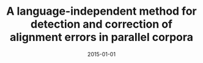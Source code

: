 ---
# Documentation: https://wowchemy.com/docs/managing-content/

title: A language-independent method for detection and correction of alignment errors
  in parallel corpora
subtitle: ''
summary: ''
authors:
- Katarzyna Niżałowska
- markowska-kaczmar
tags: []
categories: []
date: '2015-01-01'
lastmod: 2022-10-07T04:58:10Z
featured: false
draft: false

# Featured image
# To use, add an image named `featured.jpg/png` to your page's folder.
# Focal points: Smart, Center, TopLeft, Top, TopRight, Left, Right, BottomLeft, Bottom, BottomRight.
image:
  caption: ''
  focal_point: ''
  preview_only: false

# Projects (optional).
#   Associate this post with one or more of your projects.
#   Simply enter your project's folder or file name without extension.
#   E.g. `projects = ["internal-project"]` references `content/project/deep-learning/index.md`.
#   Otherwise, set `projects = []`.
projects: []
publishDate: '2022-10-07T04:58:09.907630Z'
publication_types:
- '1'
abstract: ''
publication: '*Natural language processing and information systems : 20th International
  Conference on Applications of Natural Language to Information Systems, NLDB 2015,
  Passau, Germany, June 17-19, 2015 : proceedings*'
doi: 10.1007/978-3-319-19581-0_30
---
